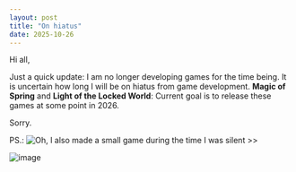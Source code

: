 ```yaml
---
layout: post
title: "On hiatus"
date: 2025-10-26
---
```


Hi all,

Just a quick update: I am no longer developing games for the time being. It is uncertain how long I will be on hiatus from game development.
**Magic of Spring** and **Light of the Locked World**: Current goal is to release these games at some point in 2026.

Sorry.

PS.: ![Oh, I also made a small game during the time I was silent >>](https://phoebii.itch.io/phoebiis-preserve)

![image](https://github.com/V3663L/v3663l.github.io/assets/23208874/dba5cf5c-f6a5-4bf0-8334-1c5701aca6e2)
